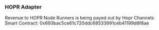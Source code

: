 ### HOPR Adapter

Revenue to HOPR Node Runners is being payed out by Hopr Channels Smart Contract:
0x693bac5ce61c720ddc68533991ceb41199d8f8ae

